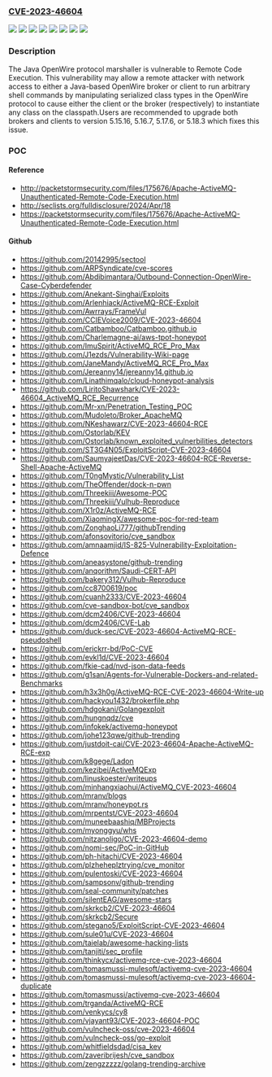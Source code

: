 ### [CVE-2023-46604](https://cve.mitre.org/cgi-bin/cvename.cgi?name=CVE-2023-46604)
![](https://img.shields.io/static/v1?label=Product&message=Apache%20ActiveMQ%20Legacy%20OpenWire%20Module&color=blue)
![](https://img.shields.io/static/v1?label=Product&message=Apache%20ActiveMQ&color=blue)
![](https://img.shields.io/static/v1?label=Version&message=0%20&color=brightgreen)
![](https://img.shields.io/static/v1?label=Version&message=5.16.0%20&color=brightgreen)
![](https://img.shields.io/static/v1?label=Version&message=5.17.0%20&color=brightgreen)
![](https://img.shields.io/static/v1?label=Version&message=5.18.0%20&color=brightgreen)
![](https://img.shields.io/static/v1?label=Version&message=5.8.0%20&color=brightgreen)
![](https://img.shields.io/static/v1?label=Vulnerability&message=CWE-502%20Deserialization%20of%20Untrusted%20Data&color=brightgreen)

### Description

The Java OpenWire protocol marshaller is vulnerable to Remote Code Execution. This vulnerability may allow a remote attacker with network access to either a Java-based OpenWire broker or client to run arbitrary shell commands by manipulating serialized class types in the OpenWire protocol to cause either the client or the broker (respectively) to instantiate any class on the classpath.Users are recommended to upgrade both brokers and clients to version 5.15.16, 5.16.7, 5.17.6, or 5.18.3 which fixes this issue.

### POC

#### Reference
- http://packetstormsecurity.com/files/175676/Apache-ActiveMQ-Unauthenticated-Remote-Code-Execution.html
- http://seclists.org/fulldisclosure/2024/Apr/18
- https://packetstormsecurity.com/files/175676/Apache-ActiveMQ-Unauthenticated-Remote-Code-Execution.html

#### Github
- https://github.com/20142995/sectool
- https://github.com/ARPSyndicate/cve-scores
- https://github.com/Abdibimantara/Outbound-Connection-OpenWire-Case-Cyberdefender
- https://github.com/Anekant-Singhai/Exploits
- https://github.com/Arlenhiack/ActiveMQ-RCE-Exploit
- https://github.com/Awrrays/FrameVul
- https://github.com/CCIEVoice2009/CVE-2023-46604
- https://github.com/Catbamboo/Catbamboo.github.io
- https://github.com/Charlemagne-ai/aws-tpot-honeypot
- https://github.com/ImuSpirit/ActiveMQ_RCE_Pro_Max
- https://github.com/J1ezds/Vulnerability-Wiki-page
- https://github.com/JaneMandy/ActiveMQ_RCE_Pro_Max
- https://github.com/Jereanny14/jereanny14.github.io
- https://github.com/Linathimqalo/cloud-honeypot-analysis
- https://github.com/LiritoShawshark/CVE-2023-46604_ActiveMQ_RCE_Recurrence
- https://github.com/Mr-xn/Penetration_Testing_POC
- https://github.com/Mudoleto/Broker_ApacheMQ
- https://github.com/NKeshawarz/CVE-2023-46604-RCE
- https://github.com/Ostorlab/KEV
- https://github.com/Ostorlab/known_exploited_vulnerbilities_detectors
- https://github.com/ST3G4N05/ExploitScript-CVE-2023-46604
- https://github.com/SaumyajeetDas/CVE-2023-46604-RCE-Reverse-Shell-Apache-ActiveMQ
- https://github.com/T0ngMystic/Vulnerability_List
- https://github.com/TheOffender/dock-n-pwn
- https://github.com/Threekiii/Awesome-POC
- https://github.com/Threekiii/Vulhub-Reproduce
- https://github.com/X1r0z/ActiveMQ-RCE
- https://github.com/XiaomingX/awesome-poc-for-red-team
- https://github.com/ZonghaoLi777/githubTrending
- https://github.com/afonsovitorio/cve_sandbox
- https://github.com/amnaamjid/IS-825-Vulnerability-Exploitation-Defence
- https://github.com/aneasystone/github-trending
- https://github.com/anqorithm/Saudi-CERT-API
- https://github.com/bakery312/Vulhub-Reproduce
- https://github.com/cc8700619/poc
- https://github.com/cuanh2333/CVE-2023-46604
- https://github.com/cve-sandbox-bot/cve_sandbox
- https://github.com/dcm2406/CVE-2023-46604
- https://github.com/dcm2406/CVE-Lab
- https://github.com/duck-sec/CVE-2023-46604-ActiveMQ-RCE-pseudoshell
- https://github.com/erickrr-bd/PoC-CVE
- https://github.com/evkl1d/CVE-2023-46604
- https://github.com/fkie-cad/nvd-json-data-feeds
- https://github.com/g1san/Agents-for-Vulnerable-Dockers-and-related-Benchmarks
- https://github.com/h3x3h0g/ActiveMQ-RCE-CVE-2023-46604-Write-up
- https://github.com/hackyou1432/brokerfile.php
- https://github.com/hdgokani/Golangexploit
- https://github.com/hungnqdz/cve
- https://github.com/infokek/activemq-honeypot
- https://github.com/johe123qwe/github-trending
- https://github.com/justdoit-cai/CVE-2023-46604-Apache-ActiveMQ-RCE-exp
- https://github.com/k8gege/Ladon
- https://github.com/kezibei/ActiveMQExp
- https://github.com/linuskoester/writeups
- https://github.com/minhangxiaohui/ActiveMQ_CVE-2023-46604
- https://github.com/mranv/blogs
- https://github.com/mranv/honeypot.rs
- https://github.com/mrpentst/CVE-2023-46604
- https://github.com/muneebaashiq/MBProjects
- https://github.com/myonggyu/whs
- https://github.com/nitzanoligo/CVE-2023-46604-demo
- https://github.com/nomi-sec/PoC-in-GitHub
- https://github.com/ph-hitachi/CVE-2023-46604
- https://github.com/plzheheplztrying/cve_monitor
- https://github.com/pulentoski/CVE-2023-46604
- https://github.com/sampsonv/github-trending
- https://github.com/seal-community/patches
- https://github.com/silentEAG/awesome-stars
- https://github.com/skrkcb2/CVE-2023-46604
- https://github.com/skrkcb2/Secure
- https://github.com/stegano5/ExploitScript-CVE-2023-46604
- https://github.com/sule01u/CVE-2023-46604
- https://github.com/taielab/awesome-hacking-lists
- https://github.com/tanjiti/sec_profile
- https://github.com/thinkycx/activemq-rce-cve-2023-46604
- https://github.com/tomasmussi-mulesoft/activemq-cve-2023-46604
- https://github.com/tomasmussi-mulesoft/activemq-cve-2023-46604-duplicate
- https://github.com/tomasmussi/activemq-cve-2023-46604
- https://github.com/trganda/ActiveMQ-RCE
- https://github.com/venkycs/cy8
- https://github.com/vjayant93/CVE-2023-46604-POC
- https://github.com/vulncheck-oss/cve-2023-46604
- https://github.com/vulncheck-oss/go-exploit
- https://github.com/whitfieldsdad/cisa_kev
- https://github.com/zaveribrijesh/cve_sandbox
- https://github.com/zengzzzzz/golang-trending-archive

